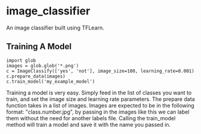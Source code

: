 # image_classifier
An image classifier built using TFLearn.

## Training A Model
```python3
import glob
images = glob.glob('*.png')
c = ImageClassify(['yes', 'not'], image_size=100, learning_rate=0.001)
c.prepare_data(images)
c.train_model('my_example_model')
```
Training a model is very easy. Simply feed in the list of classes you want to train, and set the image size and learning rate parameters. The prepare data function takes in a list of images. Images are expected to be in the following format: "class.number.jpg", by passing in the images like this we can label them without the need for another labels file. Calling the train_model method will train a model and save it with the name you passed in. 
